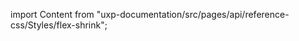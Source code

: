 
import Content from "uxp-documentation/src/pages/api/reference-css/Styles/flex-shrink";

<Content query="product=xd"/>
